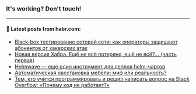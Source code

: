 ### It's working? Don't touch!

---
<!--
#### 🛠️ Technical stack:

![C++](https://img.shields.io/badge/C++-informational?logo=c%2B%2B&style=flat&logoColor=white&color=9C033A)
![Java](https://img.shields.io/badge/Java-informational?logo=java&style=flat&logoColor=white&color=007396)
![Kotlin](https://img.shields.io/badge/Kotlin-informational?logo=Kotlin&style=flat&logoColor=white&color=0095D5)
![JS](https://img.shields.io/badge/JS-informational?logo=javaScript&style=flat&logoColor=black&color=F7Df1E) <br>
![HTML5](https://img.shields.io/badge/HTML5-informational?logo=html5&style=flat&logoColor=white&color=E34F26)
![CSS3](https://img.shields.io/badge/CSS3-informational?logo=css3&style=flat&logoColor=white&color=157286)
![Sass](https://img.shields.io/badge/Saas-informational?logo=sass&style=flat&logoColor=white&color=hotpink)
![PHP](https://img.shields.io/badge/PHP-informational?logo=php&style=flat&logoColor=white&color=777BB4) <br>
![WebPAck](https://img.shields.io/badge/WebPack-informational?logo=webPack&style=flat&logoColor=white&color=FF6F00)
![Bootstrap](https://img.shields.io/badge/Bootstrap-informational?logo=Bootstrap&style=flat&logoColor=white&color=7952B3)
![MySQL](https://img.shields.io/badge/MySQL-informational?logo=MySQL&style=flat&logoColor=white&color=00f) <br>
![NodeJS](https://img.shields.io/badge/NodeJS-informational?logo=node.js&style=flat&logoColor=white&color=43853D)
![Spring](https://img.shields.io/badge/Spring-informational?logo=Spring&style=flat&logoColor=white&color=0A9EDC)
![Angular](https://img.shields.io/badge/Vue-informational?logo=vue.js&style=flat&logoColor=white&color=red)
![Git](https://img.shields.io/badge/Git-informational?logo=git&style=flat&logoColor=white&color=darkorange)

___
-->

#### 💬 Latest posts from habr.com:

<!-- BLOG-POST-LIST:START -->
- [Black-box тестирование сотовой сети: как операторы защищают абонентов от хакерских атак](https://habr.com/ru/post/673550/?utm_source=habrahabr&utm_medium=rss&utm_campaign=673550)
- [Новая версия Хабра. Ещё не всё потеряно, ещё не всё?… &lpar;часть первая&rpar;](https://habr.com/ru/post/673342/?utm_source=habrahabr&utm_medium=rss&utm_campaign=673342)
- [Helmwave — еще один инструмент для деплоя helm-чартов](https://habr.com/ru/post/672946/?utm_source=habrahabr&utm_medium=rss&utm_campaign=672946)
- [Автоматическая расстановка мебели: миф или реальность?](https://habr.com/ru/post/673648/?utm_source=habrahabr&utm_medium=rss&utm_campaign=673648)
- [Тем, кто учится программировать и решил написать вопрос на Stack Overflow: «Почему код не работает?»](https://habr.com/ru/post/673788/?utm_source=habrahabr&utm_medium=rss&utm_campaign=673788)
<!-- BLOG-POST-LIST:END -->
